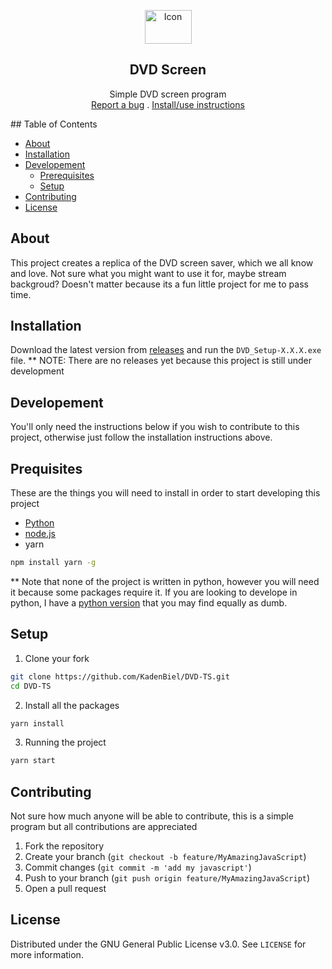 <p align="center">
    <a href="https://github.com/KadenBiel/DVD-TS">
        <img src="icon.ico" alt="Icon" width="75" height="54"></img>
    </a>
    <h2 align="center">DVD Screen</h2>
    <p align="center">
        Simple DVD screen program
        <br />
        <a href="https://github.com/KadenBiel/DVD-TS/issues">Report a bug</a>
        .
        <a href="#installation">Install/use instructions</a>
    </p>
</p>
<!-- Table of Contents -->
## Table of Contents

* [About](#about)
* [Installation](#installation)
* [Developement](#developement)
    * [Prerequisites](#prerequisites)
    * [Setup](#setup)
* [Contributing](#contributing)
* [License](#license)

<!-- About -->
## About

This project creates a replica of the DVD screen saver, which we all know and love. Not sure what you might want to use it for, maybe stream backgroud? Doesn't matter because its a fun little project for me to pass time.

<!-- Installation -->
## Installation

Download the latest version from [releases](https://github.com/KadenBiel/DVD-TS/releases) and run the `DVD_Setup-X.X.X.exe` file.
** NOTE: There are no releases yet because this project is still under development

<!-- Developement -->
## Developement

You'll only need the instructions below if you wish to contribute to this project, otherwise just follow the installation instructions above.

## Prequisites

These are the things you will need to install in order to start developing this project
* [Python](https://www.python.org/downloads/) 
* [node.js](https://nodejs.org/en/download/)
* yarn
```sh
npm install yarn -g
```
** Note that none of the project is written in python, however you will need it because some packages require it. If you are looking to develope in python, I have a [python version](https://github.com/KadenBiel/Dvd-Screen-Saver) that you may find equally as dumb.

## Setup

1. Clone your fork
```sh
git clone https://github.com/KadenBiel/DVD-TS.git
cd DVD-TS
```
2. Install all the packages
```sh
yarn install
```
3. Running the project
```sh
yarn start
```

<!-- Contributing -->
## Contributing

Not sure how much anyone will be able to contribute, this is a simple program but all contributions are appreciated

1. Fork the repository
2. Create your branch (`git checkout -b feature/MyAmazingJavaScript`)
3. Commit changes (`git commit -m 'add my javascript'`)
4. Push to your branch (`git push origin feature/MyAmazingJavaScript`)
5. Open a pull request

<!-- License -->
## License

Distributed under the GNU General Public License v3.0. See `LICENSE` for more information.